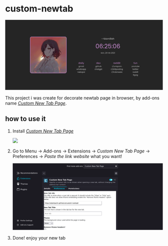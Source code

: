 # custom-newtab

<img src="./src-git/Screenshot%20from%202023-02-20%2006-25-06.png">

This project i was create for decorate newtab page in browser, by add-ons name <a href="https://github.com/methodgrab/firefox-custom-new-tab-page">_Custom New Tab Page_</a>.

## how to use it
1. Install <a href="https://github.com/methodgrab/firefox-custom-new-tab-page">_Custom New Tab Page_</a>

    <img src="./src-git/Screenshot%202023-02-20%20at%2006-32-53%20Custom%20New%20Tab%20Page%20–%20Get%20this%20Extension%20for%20🦊%20Firefox%20(en-US).png">

2. Go to Menu -> Add-ons -> Extensions -> _Custom New Tab Page_ -> Preferences -> _Paste the link website_ what you want!

    <img src="./src-git/Screenshot%20from%202023-02-20%2006-40-24.png">

3. Done! enjoy your new tab